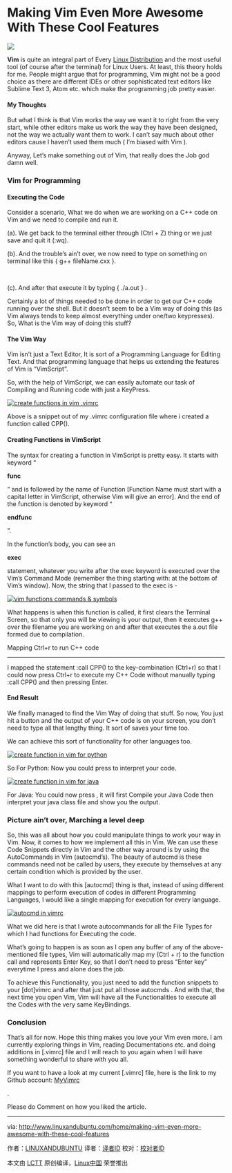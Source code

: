 Making Vim Even More Awesome With These Cool Features
======

![](http://www.linuxandubuntu.com/uploads/2/1/1/5/21152474/making-vim-even-more-awesome-with-these-cool-features_orig.jpg)

**Vim** is quite an integral part of Every [Linux Distribution][1] and the most useful tool (of course after the terminal) for Linux Users. At least, this theory holds for me. People might argue that for programming, Vim might not be a good choice as there are different IDEs or other sophisticated text editors like Sublime Text 3, Atom etc. which make the programming job pretty easier.

#### My Thoughts

But what I think is that Vim works the way we want it to right from the very start, while other editors make us work the way they have been designed, not the way we actually want them to work. I can’t say much about other editors cause I haven’t used them much ( I’m biased with Vim ).

Anyway, Let’s make something out of Vim, that really does the Job god damn well.

### ​Vim for Programming

#### Executing the Code

Consider a scenario, What we do when we are working on a C++ code on Vim and we need to compile and run it.

(a). We get back to the terminal either through (Ctrl + Z) thing or we just save and quit it (:wq).

(b). And the trouble’s ain’t over, we now need to type on something on terminal like this { g++ fileName.cxx }.

​

(c). And after that execute it by typing { ./a.out } .

Certainly a lot of things needed to be done in order to get our C++ code running over the shell. But it doesn’t seem to be a Vim way of doing this (as Vim always tends to keep almost everything under one/two keypresses). So, What is the Vim way of doing this stuff?

#### The Vim Way

Vim isn’t just a Text Editor, It is sort of a Programming Language for Editing Text. And that programming language that helps us extending the features of Vim is “VimScript”.

So, with the help of VimScript, we can easily automate our task of Compiling and Running code with just a KeyPress.

 [![create functions in vim .vimrc](http://www.linuxandubuntu.com/uploads/2/1/1/5/21152474/vim_orig.png)][2] 

Above is a snippet out of my .vimrc configuration file where i created a function called CPP().

#### Creating Functions in VimScript

The syntax for creating a function in VimScript is pretty easy. It starts with keyword “

**func**

” and is followed by the name of Function [Function Name must start with a capital letter in VimScript, otherwise Vim will give an error]. And the end of the function is denoted by keyword “

**endfunc**

”.

In the function’s body, you can see an

**exec**

statement, whatever you write after the exec keyword is executed over the Vim’s Command Mode (remember the thing starting with: at the bottom of Vim’s window). Now, the string that I passed to the exec is -

 [![vim functions commands & symbols](http://www.linuxandubuntu.com/uploads/2/1/1/5/21152474/vim_1_orig.png)][3] 

What happens is when this function is called, it first clears the Terminal Screen, so that only you will be viewing is your output, then it executes g++ over the filename you are working on and after that executes the a.out file formed due to compilation.

Mapping Ctrl+r to run C++ code

-------------------------------------------------------------

I mapped the statement :call CPP() to the key-combination (Ctrl+r) so that I could now press Ctrl+r to execute my C++ Code without manually typing :call CPP() and then pressing Enter.

#### End Result

We finally managed to find the Vim Way of doing that stuff. So now, You just hit a button and the output of your C++ code is on your screen, you don’t need to type all that lengthy thing. It sort of saves your time too.

We can achieve this sort of functionality for other languages too.

 [![create function in vim for python](http://www.linuxandubuntu.com/uploads/2/1/1/5/21152474/vim_2_orig.png)][4] 

​So For Python: Now you could press to interpret your code.

 [![create function in vim for java](http://www.linuxandubuntu.com/uploads/2/1/1/5/21152474/vim_3_orig.png)][5] 

For Java: You could now press , it will first Compile your Java Code then interpret your java class file and show you the output.

### Picture ain’t over, Marching a level deep

So, this was all about how you could manipulate things to work your way in Vim. Now, it comes to how we implement all this in Vim. We can use these Code Snippets directly in Vim and the other way around is by using the AutoCommands in Vim (autocmd’s). The beauty of autocmd is these commands need not be called by users, they execute by themselves at any certain condition which is provided by the user.

What I want to do with this [autocmd] thing is that, instead of using different mappings to perform execution of codes in different Programming Languages, I would like a single mapping for execution for every language.

 [![autocmd in vimrc](http://www.linuxandubuntu.com/uploads/2/1/1/5/21152474/vim_4_orig.png)][6] 

​What we did here is that I wrote autocommands for all the File Types for which I had functions for Executing the code.

What’s going to happen is as soon as I open any buffer of any of the above-mentioned file types, Vim will automatically map my (Ctrl + r) to the function call and represents Enter Key, so that I don’t need to press “Enter key” everytime I press and alone does the job.

To achieve this Functionality, you just need to add the function snippets to your [dot]vimrc and after that just put all those autocmds . And with that, the next time you open Vim, Vim will have all the Functionalities to execute all the Codes with the very same KeyBindings.

### Conclusion

That’s all for now. Hope this thing makes you love your Vim even more. I am currently exploring things in Vim, reading Documentations etc. and doing additions in [.vimrc] file and I will reach to you again when I will have something wonderful to share with you all.

If you want to have a look at my current [.vimrc] file, here is the link to my Github account: [MyVimrc][7]

. 

Please do Comment on how you liked the article.

--------------------------------------------------------------------------------

via: http://www.linuxandubuntu.com/home/making-vim-even-more-awesome-with-these-cool-features

作者：[LINUXANDUBUNTU][a]
译者：[译者ID](https://github.com/译者ID)
校对：[校对者ID](https://github.com/校对者ID)

本文由 [LCTT](https://github.com/LCTT/TranslateProject) 原创编译，[Linux中国](https://linux.cn/) 荣誉推出

[a]:http://www.linuxandubuntu.com
[1]:http://www.linuxandubuntu.com/home/category/distros
[2]:http://www.linuxandubuntu.com/uploads/2/1/1/5/21152474/vim_orig.png
[3]:http://www.linuxandubuntu.com/uploads/2/1/1/5/21152474/vim_1_orig.png
[4]:http://www.linuxandubuntu.com/uploads/2/1/1/5/21152474/vim_2_orig.png
[5]:http://www.linuxandubuntu.com/uploads/2/1/1/5/21152474/vim_3_orig.png
[6]:http://www.linuxandubuntu.com/uploads/2/1/1/5/21152474/vim_4_orig.png
[7]:https://github.com/phenomenal-ab/VIm-Configurations/blob/master/.vimrc
